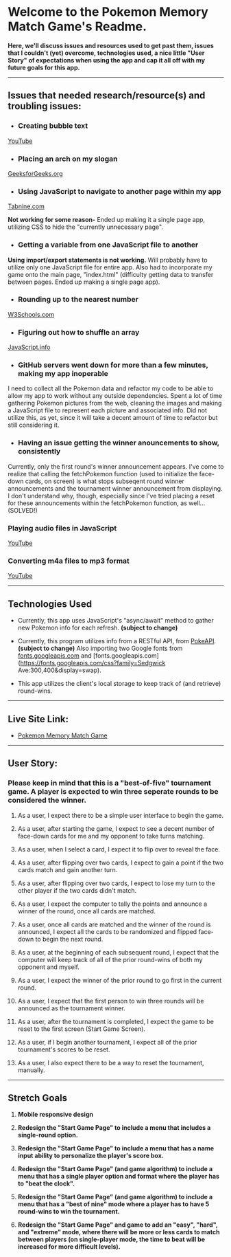 # Welcome to the Pokemon Memory Match Game's Readme.
**Here, we'll discuss issues and resources used to get past them, issues that I couldn't (yet) overcome, technologies used, a nice little "User Story" of expectations when using the app and cap it all off with my future goals for this app.**

---

## Issues that needed research/resource(s) and troubling issues:

- ### Creating bubble text
[YouTube](https://www.youtube.com/watch?v=vJtN7vGvmS4)

- ### Placing an arch on my slogan
[GeeksforGeeks.org](https://www.geeksforgeeks.org/how-to-create-a-curve-text-using-css3-canvas/)

- ### Using JavaScript to navigate to another page within my app
[Tabnine.com](https://www.tabnine.com/academy/javascript/how-to-redirect-url-javascript/)

**Not working for some reason-**
Ended up making it a single page app, utilizing CSS to hide the "currently unnecessary page".

- ### Getting a variable from one JavaScript file to another
**Using import/export statements is not working.** Will probably have to utilize only one JavaScript file for entire app. Also had to incorporate my game onto the main page, "index.html" (difficulty getting data to transfer between pages. Ended up making a single page app).

- ### Rounding up to the nearest number
[W3Schools.com](https://www.w3schools.com/jsref/jsref_ceil.asp)

- ### Figuring out how to shuffle an array
[JavaScript.info](https://javascript.info/task/shuffle#:~:text=Write%20the%20function%20shuffle)

- ### GitHub servers went down for more than a few minutes, making my app inoperable
I need to collect all the Pokemon data and refactor my code to be able to allow my app to work without any outside dependencies.
Spent a lot of time gathering Pokemon pictures from the web, cleaning the images and making a JavaScript file to represent each picture and associated info. Did not utilize this, as yet, since it will take a decent amount of time to refactor but still considering it.

- ### Having an issue getting the winner anouncements to show, consistently
Currently, only the first round's winner announcement appears. I've come to realize that calling the fetchPokemon function (used to initialize the face-down cards, on screen) is what stops subseqent round winner announcements and the tournament winner announcement from displaying. I don't understand why, though, especially since I've tried placing a reset for these announcements within the fetchPokemon function, as well... (SOLVED!)

### Playing audio files in JavaScript
[YouTube](https://www.youtube.com/watch?v=p4OHVJxd2FI)

### Converting m4a files to mp3 format
[YouTube](https://www.youtube.com/watch?v=bXVrr2XPRCQ&t=70s)

---

## Technologies Used

- Currently, this app uses JavaScript's "async/await" method to gather new Pokemon info for each refresh. **(subject to change)**

- Currently, this program utilizes info from a RESTful API, from [PokeAPI](https://pokeapi.co). **(subject to change)**
Also importing two Google fonts from [fonts.googleapis.com](https://fonts.googleapis.com/css?family=Oregano:300,400&display=swap) and [fonts.googleapis.com](https://fonts.googleapis.com/css?family=Sedgwick Ave:300,400&display=swap).

- This app utilizes the client's local storage to keep track of (and retrieve) round-wins.

---

## Live Site Link:
- [Pokemon Memory Match Game](https://osharpe001.github.io)

---

## User Story:
### **Please keep in mind that this is a "best-of-five" tournament game. A player is expected to win three seperate rounds to be considered the winner.**

1. As a user, I expect there to be a simple user interface to begin the game.

2. As a user, after starting the game, I expect to see a decent number of face-down cards for me and my opponent to take turns matching.

3. As a user, when I select a card, I expect it to flip over to reveal the face.

4. As a user, after flipping over two cards, I expect to gain a point if the two cards match and gain another turn.

5. As a user, after flipping over two cards, I expect to lose my turn to the other player if the two cards didn't match.

6. As a user, I expect the computer to tally the points and announce a winner of the round, once all cards are matched.

7. As a user, once all cards are matched and the winner of the round is announced, I expect all the cards to be randomized and flipped face-down to begin the next round.

8. As a user, at the beginning of each subsequent round, I expect that the computer will keep track of all of the prior round-wins of both my opponent and myself.

9. As a user, I expect the winner of the prior round to go first in the current round.

10. As a user, I expect that the first person to win three rounds will be announced as the tournament winner.

11. As a user, after the tournament is completed, I expect the game to be reset to the first screen (Start Game Screen).

12. As a user, if I begin another tournament, I expect all of the prior tournament's scores to be reset.

13. As a user, I also expect there to be a way to reset the tournament, manually.

---

## Stretch Goals

1. **Mobile responsive design**

2. **Redesign the "Start Game Page" to include a menu that includes a single-round option.**

3. **Redesign the "Start Game Page" to include a menu that has a name input ability to personalize the player's score box.**

4. **Redesign the "Start Game Page" (and game algorithm) to include a menu that has a single player option and format where the player has to "beat the clock".**

5. **Redesign the "Start Game Page" (and game algorithm) to include a menu that has a "best of nine" mode where a player has to have 5 round-wins to win the tournament.**

6. **Redesign the "Start Game Page"  and game to add an "easy", "hard", and "extreme" mode, where there will be more or less cards to match between players (on single-player mode, the time to beat will be increased for more difficult levels).**
